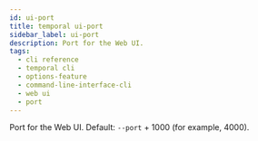 ```yaml
---
id: ui-port
title: temporal ui-port
sidebar_label: ui-port
description: Port for the Web UI.
tags:
  - cli reference
  - temporal cli
  - options-feature
  - command-line-interface-cli
  - web ui
  - port
---
```


Port for the Web UI.
Default: `--port` + 1000 (for example, 4000).
